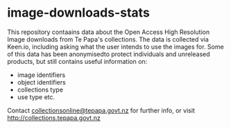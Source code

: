 # image-downloads-stats
This repository contaains data about the Open Access High Resolution Image downloads from Te Papa's collections. 
The data is collected via Keen.io, including asking what the user intends to use the images for. Some of this data has been anonymisedto protect individuals and unreleased products, but still contains useful information on:
- image identifiers
- object identifiers
- collections type
- use type
etc. 

Contact collectionsonline@tepapa.govt.nz for further info, or visit http://collections.tepapa.govt.nz
